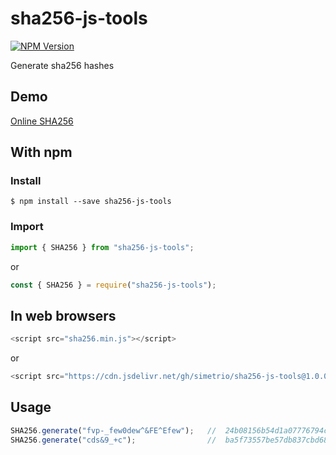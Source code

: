 sha256-js-tools
=========

[![NPM Version](http://img.shields.io/npm/v/sha256-js-tools.svg?style=flat)](https://www.npmjs.com/package/sha256-js-tools)

Generate sha256 hashes

## Demo

[Online SHA256](https://www.olrix.net/tools/sha256-generator/)

## With npm

### Install

```shell
$ npm install --save sha256-js-tools
```

### Import

```javascript
import { SHA256 } from "sha256-js-tools";
```

or

```javascript
const { SHA256 } = require("sha256-js-tools");
```

## In web browsers 

```javascript
<script src="sha256.min.js"></script>
```

or

```javascript
<script src="https://cdn.jsdelivr.net/gh/simetrio/sha256-js-tools@1.0.0/sha256.min.js"></script>
```

## Usage

```javascript
SHA256.generate("fvp-_few0dew^&FE^Efew");   //  24b08156b54d1a07776794c4679395b4264b8ea539aaca7cd21b3eabc53024b9
SHA256.generate("cds&9_+c");                //  ba5f73557be57db837cbd689f3b49cd57ec9e3dc936354dbaabda52881debc63
```